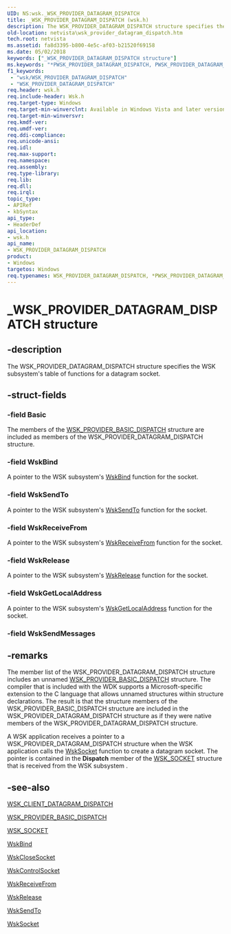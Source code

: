 ```yaml
---
UID: NS:wsk._WSK_PROVIDER_DATAGRAM_DISPATCH
title: _WSK_PROVIDER_DATAGRAM_DISPATCH (wsk.h)
description: The WSK_PROVIDER_DATAGRAM_DISPATCH structure specifies the WSK subsystem's table of functions for a datagram socket.
old-location: netvista\wsk_provider_datagram_dispatch.htm
tech.root: netvista
ms.assetid: fa8d3395-b800-4e5c-af03-b21520f69158
ms.date: 05/02/2018
keywords: ["_WSK_PROVIDER_DATAGRAM_DISPATCH structure"]
ms.keywords: "*PWSK_PROVIDER_DATAGRAM_DISPATCH, PWSK_PROVIDER_DATAGRAM_DISPATCH, PWSK_PROVIDER_DATAGRAM_DISPATCH structure pointer [Network Drivers Starting with Windows Vista], WSK_PROVIDER_DATAGRAM_DISPATCH, WSK_PROVIDER_DATAGRAM_DISPATCH structure [Network Drivers Starting with Windows Vista], _WSK_PROVIDER_DATAGRAM_DISPATCH, netvista.wsk_provider_datagram_dispatch, wsk/PWSK_PROVIDER_DATAGRAM_DISPATCH, wsk/WSK_PROVIDER_DATAGRAM_DISPATCH, wskref_20703414-7e22-4163-8d24-0ddec03672b6.xml"
f1_keywords:
 - "wsk/WSK_PROVIDER_DATAGRAM_DISPATCH"
 - "WSK_PROVIDER_DATAGRAM_DISPATCH"
req.header: wsk.h
req.include-header: Wsk.h
req.target-type: Windows
req.target-min-winverclnt: Available in Windows Vista and later versions of the Windows operating   systems.
req.target-min-winversvr: 
req.kmdf-ver: 
req.umdf-ver: 
req.ddi-compliance: 
req.unicode-ansi: 
req.idl: 
req.max-support: 
req.namespace: 
req.assembly: 
req.type-library: 
req.lib: 
req.dll: 
req.irql: 
topic_type:
- APIRef
- kbSyntax
api_type:
- HeaderDef
api_location:
- wsk.h
api_name:
- WSK_PROVIDER_DATAGRAM_DISPATCH
product:
- Windows
targetos: Windows
req.typenames: WSK_PROVIDER_DATAGRAM_DISPATCH, *PWSK_PROVIDER_DATAGRAM_DISPATCH
---
```


# _WSK_PROVIDER_DATAGRAM_DISPATCH structure


## -description


The WSK_PROVIDER_DATAGRAM_DISPATCH structure specifies the WSK subsystem's table of functions for a
  datagram socket.


## -struct-fields




### -field Basic

The members of the 
     <a href="https://docs.microsoft.com/windows-hardware/drivers/ddi/wsk/ns-wsk-_wsk_provider_basic_dispatch">
     WSK_PROVIDER_BASIC_DISPATCH</a> structure are included as members of the
     WSK_PROVIDER_DATAGRAM_DISPATCH structure.


### -field WskBind

A pointer to the WSK subsystem's 
     <a href="https://docs.microsoft.com/windows-hardware/drivers/ddi/wsk/nc-wsk-pfn_wsk_bind">WskBind</a> function for the socket.


### -field WskSendTo

A pointer to the WSK subsystem's 
     <a href="https://docs.microsoft.com/windows-hardware/drivers/ddi/wsk/nc-wsk-pfn_wsk_send_to">WskSendTo</a> function for the socket.


### -field WskReceiveFrom

A pointer to the WSK subsystem's 
     <a href="https://docs.microsoft.com/windows-hardware/drivers/ddi/wsk/nc-wsk-pfn_wsk_receive_from">WskReceiveFrom</a> function for the
     socket.


### -field WskRelease

A pointer to the WSK subsystem's 
     <a href="https://docs.microsoft.com/previous-versions/windows/hardware/drivers/ff571144(v=vs.85)">WskRelease</a> function for the socket.


### -field WskGetLocalAddress

A pointer to the WSK subsystem's 
     <a href="https://docs.microsoft.com/windows-hardware/drivers/ddi/wsk/nc-wsk-pfn_wsk_get_local_address">WskGetLocalAddress</a> function for the
     socket.


### -field WskSendMessages

 




## -remarks



The member list of the WSK_PROVIDER_DATAGRAM_DISPATCH structure includes an unnamed 
    <a href="https://docs.microsoft.com/windows-hardware/drivers/ddi/wsk/ns-wsk-_wsk_provider_basic_dispatch">
    WSK_PROVIDER_BASIC_DISPATCH</a> structure. The compiler that is included with the WDK supports a
    Microsoft-specific extension to the C language that allows unnamed structures within structure
    declarations. The result is that the structure members of the WSK_PROVIDER_BASIC_DISPATCH structure are
    included in the WSK_PROVIDER_DATAGRAM_DISPATCH structure as if they were native members of the
    WSK_PROVIDER_DATAGRAM_DISPATCH structure.

A WSK application receives a pointer to a WSK_PROVIDER_DATAGRAM_DISPATCH structure when the WSK
    application calls the 
    <a href="https://docs.microsoft.com/windows-hardware/drivers/ddi/wsk/nc-wsk-pfn_wsk_socket">WskSocket</a> function to create a datagram socket.
    The pointer is contained in the 
    <b>Dispatch</b> member of the 
    <a href="https://docs.microsoft.com/windows-hardware/drivers/ddi/wsk/ns-wsk-_wsk_socket">WSK_SOCKET</a> structure that is received from the
    WSK subsystem .




## -see-also




<a href="https://docs.microsoft.com/windows-hardware/drivers/ddi/wsk/ns-wsk-_wsk_client_datagram_dispatch">WSK_CLIENT_DATAGRAM_DISPATCH</a>



<a href="https://docs.microsoft.com/windows-hardware/drivers/ddi/wsk/ns-wsk-_wsk_provider_basic_dispatch">WSK_PROVIDER_BASIC_DISPATCH</a>



<a href="https://docs.microsoft.com/windows-hardware/drivers/ddi/wsk/ns-wsk-_wsk_socket">WSK_SOCKET</a>



<a href="https://docs.microsoft.com/windows-hardware/drivers/ddi/wsk/nc-wsk-pfn_wsk_bind">WskBind</a>



<a href="https://docs.microsoft.com/windows-hardware/drivers/ddi/wsk/nc-wsk-pfn_wsk_close_socket">WskCloseSocket</a>



<a href="https://docs.microsoft.com/windows-hardware/drivers/ddi/wsk/nc-wsk-pfn_wsk_control_socket">WskControlSocket</a>



<a href="https://docs.microsoft.com/windows-hardware/drivers/ddi/wsk/nc-wsk-pfn_wsk_receive_from">WskReceiveFrom</a>



<a href="https://docs.microsoft.com/previous-versions/windows/hardware/drivers/ff571144(v=vs.85)">WskRelease</a>



<a href="https://docs.microsoft.com/windows-hardware/drivers/ddi/wsk/nc-wsk-pfn_wsk_send_to">WskSendTo</a>



<a href="https://docs.microsoft.com/windows-hardware/drivers/ddi/wsk/nc-wsk-pfn_wsk_socket">WskSocket</a>
 

 


